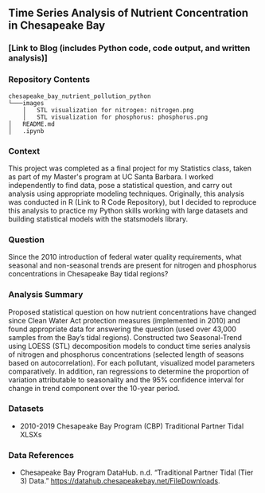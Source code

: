 ## Time Series Analysis of Nutrient Concentration in Chesapeake Bay

### [Link to Blog (includes Python code, code output, and written analysis)]

### Repository Contents
    chesapeake_bay_nutrient_pollution_python
    └───images
        │   STL visualization for nitrogen: nitrogen.png
        │   STL visualization for phosphorus: phosphorus.png
    │   README.md
    │   .ipynb

### Context

This project was completed as a final project for my Statistics class, taken as part of my Master's program at UC Santa Barbara. I worked independently to find data, pose a statistical question, and carry out analysis using appropriate modeling techniques. Originally, this analysis was conducted in R (Link to R Code Repository), but I decided to reproduce this analysis to practice my Python skills working with large datasets and building statistical models with the statsmodels library.

### Question

Since the 2010 introduction of federal water quality requirements, what seasonal and non-seasonal trends are present for nitrogen and phosphorus concentrations in Chesapeake Bay tidal regions?

### Analysis Summary

Proposed statistical question on how nutrient concentrations have changed since Clean Water Act protection measures (implemented in 2010) and found appropriate data for answering the question (used over 43,000 samples from the Bay’s tidal regions). Constructed two Seasonal-Trend using LOESS (STL) decomposition models to conduct time series analysis of nitrogen and phosphorus concentrations (selected length of seasons based on autocorrelation). For each pollutant, visualized model parameters comparatively. In addition, ran regressions to determine the proportion of variation attributable to seasonality and the 95% confidence interval for change in trend component over the 10-year period.

### Datasets
- 2010-2019 Chesapeake Bay Program (CBP) Traditional Partner Tidal XLSXs

### Data References
- Chesapeake Bay Program DataHub. n.d. “Traditional Partner Tidal (Tier 3) Data.” https://datahub.chesapeakebay.net/FileDownloads.
